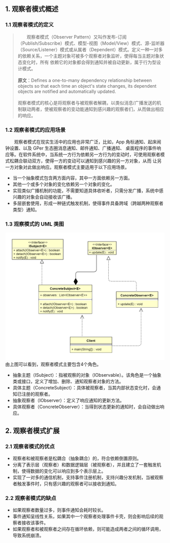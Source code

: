 ## 1. 观察者模式概述
### 1.1 观察者模式的定义
>&ensp;&ensp;&ensp;&ensp;观察者模式（Observer Pattern）又叫作发布-订阅（Publish/Subscribe）模式、模型-视图（Model/View）模式、源-监听器
> （Source/Listener）模式或从属者（Dependent）模式。定义一种一对多的依赖关系，一个主题对象可被多个观察者对象监听，使得每当主题对象状态变化时，所有
> 依赖它的对象都会得到通知并被自动更新，属于行为型设计模式。
> <br><br>
> **原文**：Defines a one-to-many dependency relationship between objects so that each time an object's state changes, its
> dependent objects are notified and automatically updated.
> <br><br>
> 观察者模式的核心是将观察者与被观察者解耦，以类似消息/广播发送的机制联动两者，使被观察者的变动能通知到感兴趣的观察者们，从而做出相应的响应。

### 1.2 观察者模式的应用场景
&ensp;&ensp;&ensp;&ensp;观察者模式在现实生活中的应用也非常广泛，比如，App 角标通知、起床闹钟设置、以及 GPer 生态圈消息通知、邮件通知、广播通知、
桌面程序的事件响应等。在软件系统中，当系统一方行为依赖另一方行为的变动时，可使用观察者模式松耦合联动双方，使得一方的变动可以通知到感兴趣的另一方对象，从而
让另一方对象对此做出响应。观察者模式主要适用于以下应用场景。
*   当一个抽象模式包含两方面内容，其中一方面依赖另一方面。
*   其他一个或多个对象的变化依赖另一个对象的变化。
*   实现类似广播机制的功能，不需要知道具体收听者，只需分发广播，系统中感兴趣的对象会自动接收该广播。
*   多层嵌套使用，形成一种链式触发机制，使得事件具备跨域（跨越两种观察者类型）通知。

### 1.3 观察模式的 UML 类图
![图片](观察者模式01.png)
<br>
由上图可以看到，观察者模式主要包含4个角色。
*   抽象主题（ISubject）：指被观察的对象（IObservable）。该角色是一个抽象类或接口，定义了增加、删除、通知观察者对象的方法。
*   具体主题（ConcreteSubject）：具体被观察者，当其内部状态变化时，会通知已注册的观察者。
*   抽象观察者（IObserver）：定义了响应通知的更新方法。
*   具体观察者（ConcreteObserver）：当得到状态更新的通知时，会自动做出响应。

## 2. 观察者模式扩展
### 2.1 观察者模式的优点
*   观察者和被观察者是松耦合（抽象耦合）的，符合依赖倒置原则。
*   分离了表示层（观察者）和数据逻辑层（被观察者），并且建立了一套触发机制，使得数据的变化可以响应到多个表示层上。
*   实现了一对多的通信机制，支持事件注册机制，支持兴趣分发机制，当被观察者触发事件时，只有感兴趣的观察者可以接收到通知。
### 2.2 观察者模式的缺点
*   如果观察者数量过多，则事件通知会耗时较长。
*   事件通知呈线性关系，如果其中一个观察者处理事件卡壳，则会影响后续的观察者接收该事件。
*   如果观察者和被观察者之间存在循环依赖，则可能造成两者之间的循环调用，导致系统崩溃。
